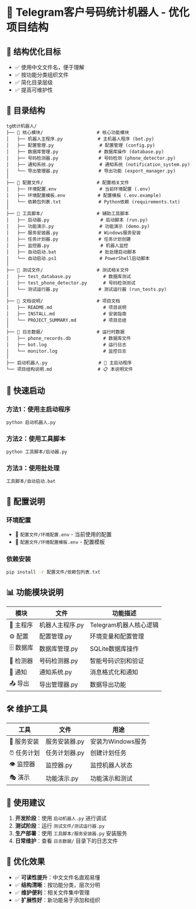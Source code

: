 # 📁 Telegram客户号码统计机器人 - 优化项目结构

## 🎯 结构优化目标
- ✅ 使用中文文件名，便于理解
- ✅ 按功能分类组织文件
- ✅ 简化目录层级
- ✅ 提高可维护性

## 📂 目录结构

```
tg统计机器人/
├── 📁 核心模块/                    # 核心功能模块
│   ├── 机器人主程序.py             # 主机器人程序 (bot.py)
│   ├── 配置管理.py                 # 配置管理 (config.py)
│   ├── 数据库管理.py               # 数据库操作 (database.py)
│   ├── 号码检测器.py               # 号码检测 (phone_detector.py)
│   ├── 通知系统.py                 # 通知系统 (notification_system.py)
│   └── 导出管理器.py               # 导出功能 (export_manager.py)
│
├── 📁 配置文件/                    # 配置相关文件
│   ├── 环境配置.env                # 当前环境配置 (.env)
│   ├── 环境配置模板.env            # 配置模板 (.env.example)
│   └── 依赖包列表.txt              # Python依赖 (requirements.txt)
│
├── 📁 工具脚本/                    # 辅助工具脚本
│   ├── 启动器.py                   # 启动脚本 (run.py)
│   ├── 功能演示.py                 # 功能演示 (demo.py)
│   ├── 服务安装器.py               # Windows服务安装
│   ├── 任务计划器.py               # 任务计划创建
│   ├── 监控器.py                   # 机器人监控
│   ├── 自动启动.bat                # 批处理启动脚本
│   └── 自动启动.ps1                # PowerShell启动脚本
│
├── 📁 测试文件/                    # 测试相关文件
│   ├── test_database.py            # 数据库测试
│   ├── test_phone_detector.py      # 号码检测测试
│   └── 测试运行器.py               # 测试运行器 (run_tests.py)
│
├── 📁 文档说明/                    # 项目文档
│   ├── README.md                   # 项目说明
│   ├── INSTALL.md                  # 安装指南
│   └── PROJECT_SUMMARY.md          # 项目总结
│
├── 📁 日志数据/                    # 运行时数据
│   ├── phone_records.db            # 数据库文件
│   ├── bot.log                     # 运行日志
│   └── monitor.log                 # 监控日志
│
├── 启动机器人.py                   # 🚀 主启动程序
└── 项目结构说明.md                 # 📋 本说明文件
```

## 🚀 快速启动

### 方法1：使用主启动程序
```bash
python 启动机器人.py
```

### 方法2：使用工具脚本
```bash
python 工具脚本/启动器.py
```

### 方法3：使用批处理
```bash
工具脚本/自动启动.bat
```

## 🔧 配置说明

### 环境配置
- 📄 `配置文件/环境配置.env` - 当前使用的配置
- 📄 `配置文件/环境配置模板.env` - 配置模板

### 依赖安装
```bash
pip install -r 配置文件/依赖包列表.txt
```

## 📊 功能模块说明

| 模块 | 文件 | 功能描述 |
|------|------|----------|
| 🤖 主程序 | 机器人主程序.py | Telegram机器人核心逻辑 |
| ⚙️ 配置 | 配置管理.py | 环境变量和配置管理 |
| 🗄️ 数据库 | 数据库管理.py | SQLite数据库操作 |
| 📱 检测器 | 号码检测器.py | 智能号码识别和验证 |
| 📢 通知 | 通知系统.py | 消息格式化和通知 |
| 📤 导出 | 导出管理器.py | 数据导出功能 |

## 🛠️ 维护工具

| 工具 | 文件 | 用途 |
|------|------|------|
| 🔧 服务安装 | 服务安装器.py | 安装为Windows服务 |
| ⏰ 任务计划 | 任务计划器.py | 创建计划任务 |
| 👁️ 监控器 | 监控器.py | 监控机器人状态 |
| 🎭 演示 | 功能演示.py | 功能演示和测试 |

## 📝 使用建议

1. **开发阶段**：使用 `启动机器人.py` 进行调试
2. **测试阶段**：运行 `测试文件/测试运行器.py`
3. **生产部署**：使用 `工具脚本/服务安装器.py` 安装服务
4. **日常维护**：查看 `日志数据/` 目录下的日志文件

## 🎉 优化效果

- ✅ **可读性提升**：中文文件名直观易懂
- ✅ **结构清晰**：按功能分类，层次分明
- ✅ **维护便利**：相关文件集中管理
- ✅ **扩展性好**：新功能易于添加和组织
